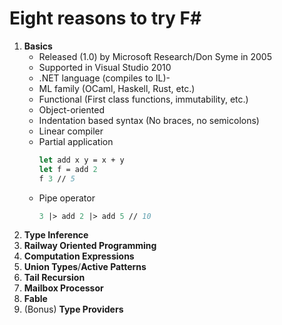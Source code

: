 # Eight reasons to try F#
1. **Basics**
    - Released (1.0) by Microsoft Research/Don Syme in 2005
    - Supported in Visual Studio 2010
    - .NET language (compiles to IL)- 
    - ML family (OCaml, Haskell, Rust, etc.)
    - Functional (First class functions, immutability, etc.)
    - Object-oriented
    - Indentation based syntax (No braces, no semicolons)
    - Linear compiler
    - Partial application
      ```fsharp
      let add x y = x + y
      let f = add 2
      f 3 // 5
      ```
    - Pipe operator
      ```fsharp
      3 |> add 2 |> add 5 // 10        
      ```
2. **Type Inference**
3. **Railway Oriented Programming** 
4. **Computation Expressions**
5. **Union Types**/**Active Patterns**
6. **Tail Recursion**
7. **Mailbox Processor**
8. **Fable**
9. (Bonus) **Type Providers** 